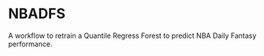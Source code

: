 # NBADFS

A workflow to retrain a Quantile Regress Forest to predict NBA Daily Fantasy performance.
